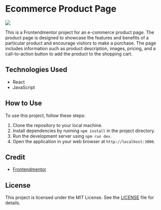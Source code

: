 # Ecommerce Product Page

![](https://i.imgur.com/OUOg2oi.jpg)

This is a Frontendmentor project for an e-commerce product page. The product page is designed to showcase the features and benefits of a particular product and encourage visitors to make a purchase. The page includes information such as product description, images, pricing, and a call-to-action button to add the product to the shopping cart.

## Technologies Used

- React
- JavaScript

## How to Use

To use this project, follow these steps:

1.  Clone the repository to your local machine.
2.  Install dependencies by running `npm install` in the project directory.
3.  Run the development server using `npm run dev`.
4.  Open the application in your web browser at `http://localhost:3000`.

## Credit

- [Frontendmentor](https://www.frontendmentor.io/challenges/ecommerce-product-page-UPsZ9MJp6)

## License

This project is licensed under the MIT License. See the [LICENSE](LICENSE.md) file for details.
